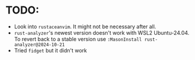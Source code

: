 # TODO:
- Look into `rustaceanvim`. It might not be necessary after all.
- `rust-analyzer`'s newest version doesn't work with WSL2 Ubuntu-24.04. To revert back to a stable version use `:MasonInstall rust-analyzer@2024-10-21`
- Tried `fidget` but it didn't work
